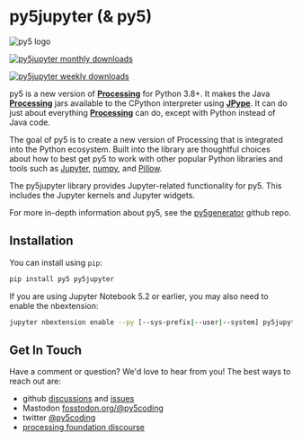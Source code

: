 # py5jupyter (& py5)

![py5 logo](https://py5coding.org/_static/logo.png)

[![py5jupyter monthly downloads](https://pepy.tech/badge/py5jupyter/month)](https://pepy.tech/project/py5jupyter)

[![py5jupyter weekly downloads](https://pepy.tech/badge/py5jupyter/week)](https://pepy.tech/project/py5jupyter)

py5 is a new version of [**Processing**][processing] for Python 3.8+. It makes the Java [**Processing**][processing] jars available to the CPython interpreter using [**JPype**][jpype]. It can do just about everything [**Processing**][processing] can do, except with Python instead of Java code.

The goal of py5 is to create a new version of Processing that is integrated into the Python ecosystem. Built into the library are thoughtful choices about how to best get py5 to work with other popular Python libraries and tools such as [Jupyter][jupyter], [numpy][numpy], and [Pillow][pillow].

The py5jupyter library provides Jupyter-related functionality for py5. This includes the Jupyter kernels and Jupyter widgets.

For more in-depth information about py5, see the [py5generator][py5_generator_repo] github repo.

## Installation

You can install using `pip`:

```bash
pip install py5 py5jupyter
```

If you are using Jupyter Notebook 5.2 or earlier, you may also need to enable
the nbextension:

```bash
jupyter nbextension enable --py [--sys-prefix|--user|--system] py5jupyter
```

## Get In Touch

Have a comment or question? We'd love to hear from you! The best ways to reach out are:

* github [discussions](https://github.com/py5coding/py5generator/discussions) and [issues](https://github.com/py5coding/py5generator/issues)
* Mastodon <a rel="me" href="https://fosstodon.org/@py5coding">fosstodon.org/@py5coding</a>
* twitter [@py5coding](https://twitter.com/py5coding)
* [processing foundation discourse](https://discourse.processing.org/)

[py5_generator_repo]: https://github.com/py5coding/py5generator
[processing]: https://github.com/processing/processing4
[jpype]: https://github.com/jpype-project/jpype

[jupyter]: https://jupyter.org/
[numpy]: https://numpy.org/
[pillow]: https://python-pillow.org/
